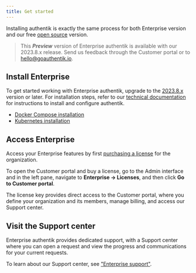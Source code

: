 ```yaml
---
title: Get started
---
```


Installing authentik is exactly the same process for both Enterprise version and our free [open source](https://github.com/goauthentik/authentik) version.

> This **_Preview_** version of Enterprise authentik is available with our 2023.8.x release. Send us feedback through the Customer portal or to <hello@goauthentik.io>.

## Install Enterprise

To get started working with Enterprise authentik, upgrade to the [2023.8.x](../releases) version or later. For installation steps, refer to our [technical documentation](../installation/index.md) for instructions to install and configure authentik.

-   [Docker Compose installation](../installation/docker-compose.md)
-   [Kubernetes installation](../installation/kubernetes.md)

## Access Enterprise

Access your Enterprise features by first [purchasing a license](./manage-enterprise.md#buy-a-license) for the organization.

To open the Customer portal and buy a license, go to the Admin interface and in the left pane, navigate to **Enterprise -> Licenses**, and then click **Go to Customer portal**.

The license key provides direct access to the Customer portal, where you define your organization and its members, manage billing, and access our Support center.

## Visit the Support center

Enterprise authentik provides dedicated support, with a Support center where you can open a request and view the progress and communications for your current requests.

To learn about our Support center, see ["Enterprise support"](./entsupport.md).
